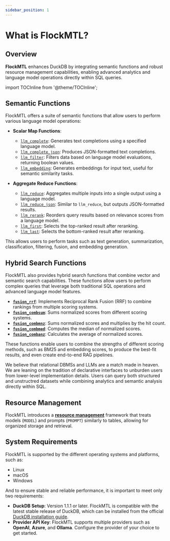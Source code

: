 ```yaml
---
sidebar_position: 1
---
```


# What is FlockMTL?

## Overview

**FlockMTL** enhances DuckDB by integrating semantic functions and robust resource management capabilities, enabling advanced analytics and language model operations directly within SQL queries.

import TOCInline from '@theme/TOCInline';

<TOCInline toc={toc} />

## Semantic Functions

FlockMTL offers a suite of semantic functions that allow users to perform various language model operations:

- **Scalar Map Functions**:
    - [`llm_complete`](/docs/scalar-functions/llm-complete): Generates text completions using a specified language model.
    - [`llm_complete_json`](/docs/scalar-functions/llm-complete-json): Produces JSON-formatted text completions.
    - [`llm_filter`](/docs/scalar-functions/llm-filter): Filters data based on language model evaluations, returning boolean values.
    - [`llm_embedding`](/docs/scalar-functions/llm-embedding): Generates embeddings for input text, useful for semantic similarity tasks.

- **Aggregate Reduce Functions**:
    - [`llm_reduce`](/docs/aggregate-functions/llm-reduce): Aggregates multiple inputs into a single output using a language model.
    - [`llm_reduce_json`](/docs/aggregate-functions/llm-reduce-json): Similar to `llm_reduce`, but outputs JSON-formatted results.
    - [`llm_rerank`](/docs/aggregate-functions/llm-rerank): Reorders query results based on relevance scores from a language model.
    - [`llm_first`](/docs/aggregate-functions/llm-first): Selects the top-ranked result after reranking.
    - [`llm_last`](/docs/aggregate-functions/llm-last): Selects the bottom-ranked result after reranking.


This allows users to perform tasks such as text generation, summarization, classification, filtering, fusion, and embedding generation.

## Hybrid Search Functions

FlockMTL also provides hybrid search functions that combine vector and semantic search capabilities. These functions allow users to perform complex queries that leverage both traditional SQL operations and advanced language model features.

- [**`fusion_rrf`**](/docs/hybrid-search#fusion_rrf): Implements Reciprocal Rank Fusion (RRF) to combine rankings from multiple scoring systems.
- [**`fusion_combsum`**](/docs/hybrid-search#fusion_combsum): Sums normalized scores from different scoring systems.
- [**`fusion_combmnz`**](/docs/hybrid-search#fusion_combmnz): Sums normalized scores and multiplies by the hit count.
- [**`fusion_combmed`**](/docs/hybrid-search#fusion_combmed): Computes the median of normalized scores.
- [**`fusion_combanz`**](/docs/hybrid-search#fusion_combanz): Calculates the average of normalized scores.

These functions enable users to combine the strengths of different scoring methods, such as BM25 and embedding scores, to produce the best-fit results, and even create end-to-end RAG pipelines.

We believe that relational DBMSs and LLMs are a match made in heaven. We are leaning on the tradition of declarative interfaces to unburden users from lower-level implementation details. Users can query both structured and unstructred datasets while combining analytics and semantic analysis directly within SQL.

## Resource Management

FlockMTL introduces a [**resource management**](/docs/resource-management) framework that treats models (`MODEL`) and prompts (`PROMPT`) similarly to tables, allowing for organized storage and retrieval.

## System Requirements

FlockMTL is supported by the different operating systems and platforms, such as:
- Linux
- macOS
- Windows

And to ensure stable and reliable performance, it is important to meet only two requirements:
- **DuckDB Setup**: Version 1.1.1 or later. FlockMTL is compatible with the latest stable release of DuckDB, which can be installed from the official [DuckDB installation guide](https://duckdb.org/docs/installation/index?version=stable&environment=cli&platform=linux&download_method=direct&architecture=x86_64).
- **Provider API Key**: FlockMTL supports multiple providers such as **OpenAI**, **Azure**, and **Ollama**. Configure the provider of your choice to get started.